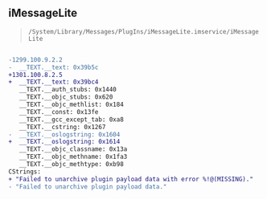 ## iMessageLite

> `/System/Library/Messages/PlugIns/iMessageLite.imservice/iMessageLite`

```diff

-1299.100.9.2.2
-  __TEXT.__text: 0x39b5c
+1301.100.8.2.5
+  __TEXT.__text: 0x39bc4
   __TEXT.__auth_stubs: 0x1440
   __TEXT.__objc_stubs: 0x620
   __TEXT.__objc_methlist: 0x184
   __TEXT.__const: 0x13fe
   __TEXT.__gcc_except_tab: 0xa8
   __TEXT.__cstring: 0x1267
-  __TEXT.__oslogstring: 0x1604
+  __TEXT.__oslogstring: 0x1614
   __TEXT.__objc_classname: 0x13a
   __TEXT.__objc_methname: 0x1fa3
   __TEXT.__objc_methtype: 0xb98
CStrings:
+ "Failed to unarchive plugin payload data with error %!@(MISSING)."
- "Failed to unarchive plugin payload data."

```
